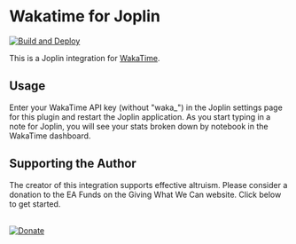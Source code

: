# Wakatime for Joplin

[![Build and Deploy](https://github.com/uioporqwerty/joplin-plugin-wakatime/actions/workflows/build.yml/badge.svg)](https://github.com/uioporqwerty/joplin-plugin-wakatime/actions/workflows/build.yml)

This is a Joplin integration for [WakaTime](https://wakatime.com).

## Usage

Enter your WakaTime API key (without "waka_") in the Joplin settings page for this plugin and restart the Joplin application. As you start typing in a note for Joplin, you will see your stats broken down by notebook in the WakaTime dashboard.

## Supporting the Author

The creator of this integration supports effective altruism. Please consider a donation to the EA Funds on the Giving What We Can website. Click below to get started.
<br/><br/>

<a href="https://www.givingwhatwecan.org/donate/organizations" target="_blank">![Donate](./images/giving-what-we-can.png)</a>

